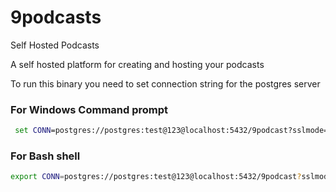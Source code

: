 # 9podcasts
Self Hosted Podcasts

A self hosted platform for creating and hosting your podcasts

To run this binary you need to set connection string for the postgres server

### For Windows Command prompt
```cmd
 set CONN=postgres://postgres:test@123@localhost:5432/9podcast?sslmode=disable

```

### For Bash shell
```bash
export CONN=postgres://postgres:test@123@localhost:5432/9podcast?sslmode=disable
 
```
